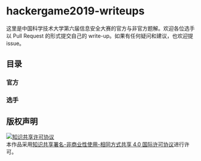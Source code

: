 # hackergame2019-writeups

这里是中国科学技术大学第六届信息安全大赛的官方与非官方题解。欢迎各位选手以 Pull Request 的形式提交自己的 write-up。如果有任何疑问和建议，也欢迎提 issue。

## 目录

### 官方

### 选手

## 版权声明

<a rel="license" href="http://creativecommons.org/licenses/by-nc-sa/4.0/"><img alt="知识共享许可协议" style="border-width:0" src="https://i.creativecommons.org/l/by-nc-sa/4.0/88x31.png" /></a><br />本作品采用<a rel="license" href="http://creativecommons.org/licenses/by-nc-sa/4.0/">知识共享署名-非商业性使用-相同方式共享 4.0 国际许可协议</a>进行许可。
